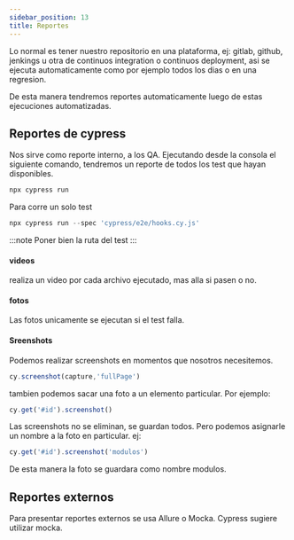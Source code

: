 ```yaml
---
sidebar_position: 13
title: Reportes
---
```


Lo normal es tener nuestro repositorio en una plataforma, ej: gitlab, github, jenkings u otra de continuos integration o continuos deployment, asi se ejecuta automaticamente como por ejemplo todos los dias o en una regresion.

De esta manera tendremos reportes automaticamente luego de estas ejecuciones automatizadas.

## Reportes de cypress
Nos sirve como reporte interno, a los QA. 
Ejecutando desde la consola el siguiente comando, tendremos un reporte de todos los test que hayan disponibles. 
```jsx
npx cypress run
```

Para corre un solo test
```jsx
npx cypress run --spec 'cypress/e2e/hooks.cy.js'
```
:::note
Poner bien la ruta del test 
:::

#### videos
realiza un video por cada archivo ejecutado, mas alla si pasen o no.

#### fotos
Las fotos unicamente se ejecutan si el test falla.

#### Sreenshots
Podemos realizar screenshots en momentos que nosotros necesitemos.
```jsx
cy.screenshot(capture,'fullPage')
```

tambien podemos sacar una foto a un elemento particular. Por ejemplo:
```jsx
cy.get('#id').screenshot()
```
Las screenshots no se eliminan, se guardan todos. 
Pero podemos asignarle un nombre a la foto en particular. ej:
```jsx
cy.get('#id').screenshot('modulos')
```
De esta manera la foto se guardara como nombre modulos.

## Reportes externos
Para presentar reportes externos se usa Allure o Mocka. Cypress sugiere utilizar mocka. 

